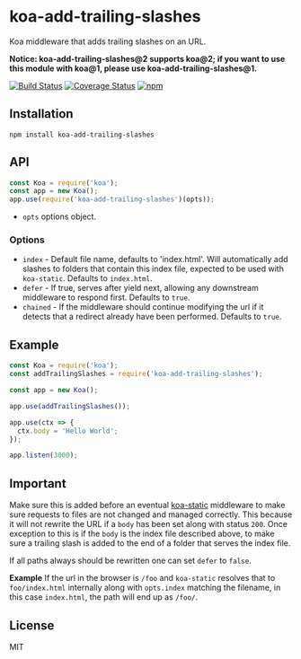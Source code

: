 # koa-add-trailing-slashes

Koa middleware that adds trailing slashes on an URL.

**Notice: koa-add-trailing-slashes@2 supports koa@2; if you want to use this module with koa@1, please use koa-add-trailing-slashes@1.**

[![Build Status](https://img.shields.io/travis/vgno/koa-add-trailing-slashes/master.svg?style=flat-square)](http://travis-ci.org/vgno/koa-add-trailing-slashes) [![Coverage Status](https://img.shields.io/coveralls/vgno/koa-add-trailing-slashes/master.svg?style=flat-square)](https://coveralls.io/r/vgno/koa-add-trailing-slashes) [![npm](https://img.shields.io/npm/v/koa-add-trailing-slashes.svg?style=flat-square)](https://www.npmjs.com/package/koa-add-trailing-slashes)

## Installation
```
npm install koa-add-trailing-slashes
```

## API
```js
const Koa = require('koa');
const app = new Koa();
app.use(require('koa-add-trailing-slashes')(opts));
```

* `opts` options object.

### Options

 - `index` - Default file name, defaults to 'index.html'. Will automatically add slashes to folders that contain this index file, expected to be used with `koa-static`. Defaults to `index.html`.
 - `defer` - If true, serves after yield next, allowing any downstream middleware to respond first. Defaults to `true`.
 - `chained` - If the middleware should continue modifying the url if it detects that a redirect already have been performed. Defaults to `true`.


## Example
```js
const Koa = require('koa');
const addTrailingSlashes = require('koa-add-trailing-slashes');

const app = new Koa();

app.use(addTrailingSlashes());

app.use(ctx => {
  ctx.body = 'Hello World';
});

app.listen(3000);
```

## Important
Make sure this is added before an eventual [koa-static](https://github.com/koajs/static) middleware to make sure requests to files are not changed and managed correctly. This because it will not rewrite the URL if a `body` has been set along with status `200`. Once exception to this is if the `body` is the index file described above, to make sure a trailing slash is added to the end of a folder that serves the index file.

If all paths always should be rewritten one can set `defer` to `false`.

__Example__
If the url in the browser is `/foo` and `koa-static` resolves that to `foo/index.html` internally along with `opts.index` matching the filename, in this case `index.html`, the path will end up as `/foo/`.

## License
MIT
